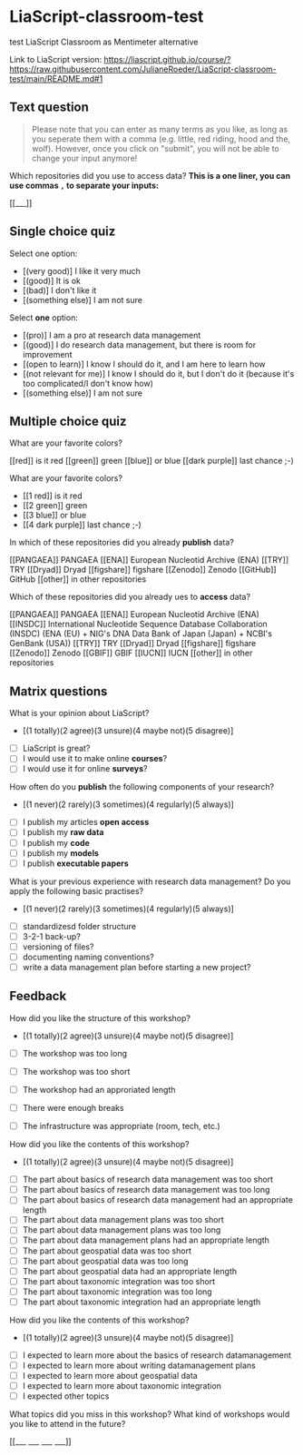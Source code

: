 <!--

language: en

author: Juliane Röder

comment: **NFDI4Biodversity Workshop Research Data Management at Biogeography & GfÖ AK Macroecology meeting Marburg 12-14 June 2024**

version: 1.0

-->

# LiaScript-classroom-test
test LiaScript Classroom as Mentimeter alternative

Link to LiaScript version: https://liascript.github.io/course/?https://raw.githubusercontent.com/JulianeRoeder/LiaScript-classroom-test/main/README.md#1

## Text question

> Please note that you can enter as many terms as you like, as long as you seperate them with a comma (e.g. little, red riding, hood and the, wolf). However, once you click on "submit", you will not be able to change your input anymore!

Which repositories did you use to access data?
**This is a one liner, you can use commas `,` to separate your inputs:**

[[___]]


## Single choice quiz

Select one option:

- [(very good)]       I like it very much
- [(good)]            It is ok
- [(bad)]             I don't like it
- [(something else)]  I am not sure

Select **one** option:

- [(pro)]                   I am a pro at research data management
- [(good)]                  I do research data management, but there is room for improvement
- [(open to learn)]         I know I should do it, and I am here to learn how
- [(not relevant for me)]   I know I should do it, but I don't do it (because it's too complicated/I don't know how)
- [(something else)]        I am not sure

## Multiple choice quiz

What are your favorite colors?

[[red]]         is it red
[[green]]       green
[[blue]]        or blue
[[dark purple]] last chance ;-)

What are your favorite colors?

- [[1 red]]         is it red
- [[2 green]]       green
- [[3 blue]]        or blue
- [[4 dark purple]] last chance ;-)

In which of these repositories did you already **publish** <!-- style="color: red" --> data?

[[PANGAEA]]         PANGAEA
[[ENA]]             European Nucleotid Archive (ENA)
[[TRY]]             TRY
[[Dryad]]           Dryad
[[figshare]]        figshare
[[Zenodo]]          Zenodo
[[GitHub]]          GitHub
[[other]]           in other repositories

Which of these repositories did you already ues to **access** <!-- style="color: red" --> data?

[[PANGAEA]]         PANGAEA
[[ENA]]             European Nucleotid Archive (ENA)
[[INSDC]]           International Nucleotide Sequence Database Collaboration (INSDC) (ENA (EU) + NIG's DNA Data Bank of Japan (Japan) + NCBI's GenBank (USA))
[[TRY]]             TRY
[[Dryad]]           Dryad
[[figshare]]        figshare
[[Zenodo]]          Zenodo
[[GBIF]]            GBIF
[[IUCN]]            IUCN
[[other]]           in other repositories

## Matrix questions

What is your opinion about LiaScript?

- [(1 totally)(2 agree)(3 unsure)(4 maybe not)(5 disagree)]
- [                ] LiaScript is great?
- [                ] I would use it to make online **courses**?
- [                ] I would use it for online **surveys**?

How often do you **publish** the following components of your research?

- [(1 never)(2 rarely)(3 sometimes)(4 regularly)(5 always)]
- [                ] I publish my articles **open access**
- [                ] I publish my **raw data**
- [                ] I publish my **code**
- [                ] I publish my **models**
- [                ] I publish **executable papers**

What is your previous experience with research data management? Do you apply the following basic practises?

- [(1 never)(2 rarely)(3 sometimes)(4 regularly)(5 always)]
- [                ] standardizesd folder structure
- [                ] 3-2-1 back-up?
- [                ] versioning of files?
- [                ] documenting naming conventions?
- [                ] write a data management plan before starting a new project?

## Feedback

How did you like the structure of this workshop?

- [(1 totally)(2 agree)(3 unsure)(4 maybe not)(5 disagree)]
- [                ] The workshop was too long
- [                ] The workshop was too short
- [                ] The workshop had an approriated length
- [                ] There were enough breaks
- [                ] The infrastructure was appropriate (room, tech, etc.)


How did you like the contents of this workshop?

- [(1 totally)(2 agree)(3 unsure)(4 maybe not)(5 disagree)]
- [                ] The part about basics of research data management was too short
- [                ] The part about basics of research data management was too long
- [                ] The part about basics of research data management had an appropriate length
- [                ] The part about data management plans was too short
- [                ] The part about data management plans was too long
- [                ] The part about data management plans had an appropriate length
- [                ] The part about geospatial data was too short
- [                ] The part about geospatial data was too long
- [                ] The part about geospatial data had an appropriate length
- [                ] The part about taxonomic integration was too short
- [                ] The part about taxonomic integration was too long
- [                ] The part about taxonomic integration had an appropriate length

How did you like the contents of this workshop?

- [(1 totally)(2 agree)(3 unsure)(4 maybe not)(5 disagree)]
- [                ] I expected to learn more about the basics of research datamanagement
- [                ] I expected to learn more about writing datamanagement plans
- [                ] I expected to learn more about geospatial data
- [                ] I expected to learn more about taxonomic integration
- [                ] I expected other topics

What topics did you miss in this workshop? What kind of workshops would you like to attend in the future?

[[___ ___ ___ ___]]
